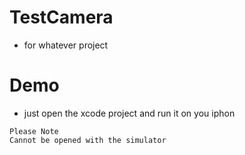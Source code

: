 # TestCamera
- for whatever project
# Demo
- just open the xcode project and run it on you iphon
```
Please Note
Cannot be opened with the simulator
```
